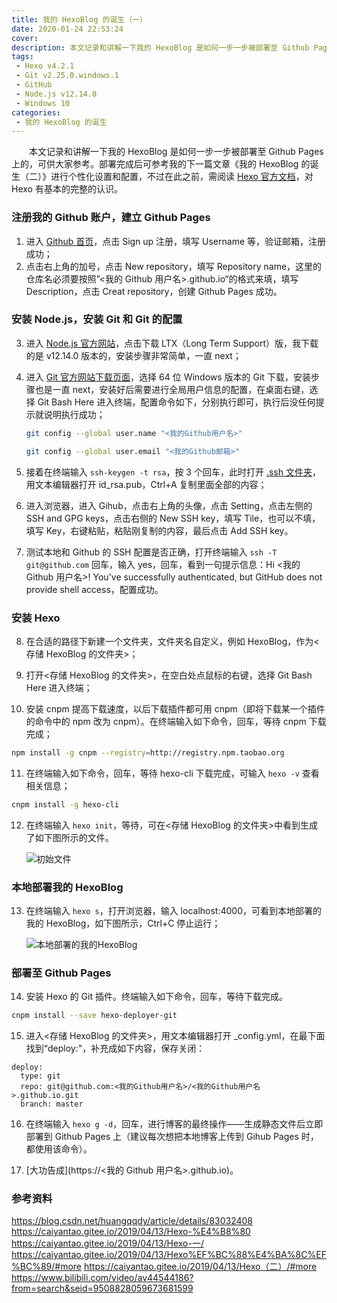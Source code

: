 ```yaml
---
title: 我的 HexoBlog 的诞生（一）
date: 2020-01-24 22:53:24
cover: 
description: 本文记录和讲解一下我的 HexoBlog 是如何一步一步被部署至 Github Pages 上的，可供大家参考。部署完成后可参考我的下一篇文章《我的 HexoBlog 的诞生（二）》进行个性化设置和配置，不过在此之前，需阅读 Hexo 官方文档，对 Hexo 有基本的完整的认识。
tags:
 - Hexo v4.2.1
 - Git v2.25.0.windows.1
 - GitHub
 - Node.js v12.14.0
 - Windows 10
categories: 
 - 我的 HexoBlog 的诞生
---
```


　　本文记录和讲解一下我的 HexoBlog 是如何一步一步被部署至 Github Pages 上的，可供大家参考。部署完成后可参考我的下一篇文章《我的 HexoBlog 的诞生（二）》进行个性化设置和配置，不过在此之前，需阅读 [Hexo 官方文档](https://hexo.io/zh-cn/docs/)，对 Hexo 有基本的完整的认识。

### 注册我的 Github 账户，建立 Github Pages

1. 进入 [Github 首页](http://github.com/)，点击 Sign up 注册，填写 Username 等，验证邮箱，注册成功；
2. 点击右上角的加号，点击 New repository，填写 Repository name，这里的仓库名必须要按照”<我的 Github 用户名>.github.io“的格式来填，填写 Description，点击 Creat repository，创建 Github Pages 成功。

### 安装 Node.js，安装 Git 和 Git 的配置

3. 进入 [Node.js 官方网站](https://nodejs.org/)，点击下载 LTX（Long Term Support）版，我下载的是 v12.14.0 版本的，安装步骤非常简单，一直 next；

4. 进入 [Git 官方网站下载页面](https://git-scm.com/downloads)，选择 64 位 Windows 版本的 Git 下载，安装步骤也是一直 next，安装好后需要进行全局用户信息的配置，在桌面右键，选择 Git Bash Here 进入终端，配置命令如下，分别执行即可，执行后没任何提示就说明执行成功；

   ```bash
   git config --global user.name "<我的Github用户名>"
   ```

   ```bash
   git config --global user.email "<我的Github邮箱>"
   ```

5. 接着在终端输入 `ssh-keygen -t rsa`，按 3 个回车，此时打开 [.ssh 文件夹](C:\Users\<我的Windows用户名>\.ssh)，用文本编辑器打开 id_rsa.pub，Ctrl+A 复制里面全部的内容；

6. 进入浏览器，进入 Gihub，点击右上角的头像，点击 Setting，点击左侧的 SSH and GPG keys，点击右侧的 New SSH key，填写 Tile，也可以不填，填写 Key，右键粘贴，粘贴刚复制的内容，最后点击 Add SSH key。

7. 测试本地和 Github 的 SSH 配置是否正确，打开终端输入 `ssh -T git@github.com` 回车，输入 yes，回车，看到一句提示信息：Hi <我的 Github 用户名>! You've successfully authenticated, but GitHub does not provide shell access，配置成功。

### 安装 Hexo

8. 在合适的路径下新建一个文件夹，文件夹名自定义，例如 HexoBlog，作为<存储 HexoBlog 的文件夹>；

9. 打开<存储 HexoBlog 的文件夹>，在空白处点鼠标的右键，选择 Git Bash Here 进入终端；

10. 安装 cnpm 提高下载速度，以后下载插件都可用 cnpm（即将下载某一个插件的命令中的 npm 改为 cnpm）。在终端输入如下命令，回车，等待 cnpm 下载完成；

   ```bash
   npm install -g cnpm --registry=http://registry.npm.taobao.org
   ```

11. 在终端输入如下命令，回车，等待 hexo-cli 下载完成，可输入 `hexo -v` 查看相关信息；

   ```bash
   cnpm install -g hexo-cli
   ```

12. 在终端输入 `hexo init`，等待，可在<存储 HexoBlog 的文件夹>中看到生成了如下图所示的文件。

    ![初始文件](https://image.ql-isaac.cn/初始文件.png)

### 本地部署我的 HexoBlog

13. 在终端输入 `hexo s`，打开浏览器，输入 localhost:4000，可看到本地部署的我的 HexoBlog，如下图所示，Ctrl+C 停止运行；

    ![本地部署的我的HexoBlog](https://image.ql-isaac.cn/本地部署的我的HexoBlog.png)

### 部署至 Github Pages

14. 安装 Hexo 的 Git 插件。终端输入如下命令，回车，等待下载完成。

   ```bash
   cnpm install --save hexo-deployer-git
   ```

15. 进入<存储 HexoBlog 的文件夹>，用文本编辑器打开 _config.yml，在最下面找到“deploy:"，补充成如下内容，保存关闭：

   ```
   deploy:  
     type: git  
     repo: git@github.com:<我的Github用户名>/<我的Github用户名>.github.io.git         
     branch: master
   ```

16. 在终端输入 `hexo g -d`，回车，进行博客的最终操作——生成静态文件后立即部署到 Github Pages 上（建议每次想把本地博客上传到 Gihub Pages 时，都使用该命令）。

17. [大功告成](https://<我的 Github 用户名>.github.io)。


### 参考资料

https://blog.csdn.net/huangqqdy/article/details/83032408
https://caiyantao.gitee.io/2019/04/13/Hexo-%E4%B8%80
https://caiyantao.gitee.io/2019/04/13/Hexo-一/
https://caiyantao.gitee.io/2019/04/13/Hexo%EF%BC%88%E4%BA%8C%EF%BC%89/#more
https://caiyantao.gitee.io/2019/04/13/Hexo（二）/#more
https://www.bilibili.com/video/av44544186?from=search&seid=9508828059673681599